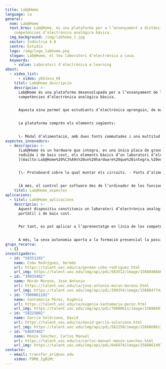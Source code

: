 ```yaml
---
title: Lab@Home
language: ca
general:
  nom: Lab@Home
  text_breu: Lab@Home, és una plataforma per a l’ensenyament a distància de les
    competències d’electrònica analògica bàsica.
  img_background: /img/labhome_1.jpg
  sector: Indústria 4.0
  centre: Estudis
  logo: /img/logo_labhome.png
  slogan: Lab@Home, el teu laboratori d'electrònica a casa.
  keywords:
    - value: Laboratori d'electrònica e-learning
about:
  - video_list:
      - video: yE6Jovu_HI
    titol: Lab@Home_descripcio
    descripcio: >-
      Lab@Home és una plataforma desenvolupada per a l’ensenyament de les
      competències d’electrònica analògica bàsica. 


      Aquesta eina permet que estudiants d’electrònica aprenguin, de manera pràctica, el disseny i muntatge de circuits electrònics i també la utilització d’aparells de generació de senyals propis d’un laboratori d’electrònica. 


      La plataforma comprèn els elements següents:


      \- Mòdul d’alimentació, amb dues fonts commutades i una multitud de reguladors lineals, connectat a l’alimentador. - Un microcontrolador, amb dos canals d’entrada analògics i un canal de sortida analògic, amb connexió a l’ordinador i al mòdul d’alimentació. - Una memòria connectada al microcontrolador. - Un mòdul de generació de senyal connectat al canal de sortida analògic del microcontrolador i al mòdul d’usuari. - Un mòdul de captura de senyal connectat als dos canals d’entrada analògics del microcontrolador i al mòdul d’usuari. - Un mòdul d’usuari amb una placa d’inserció que permet a l’usuari muntar circuits electrònics i amb connexions al mòdul de captura de senyal, al mòdul de generació de senyal i al mòdul d’alimentació. Aquest sistema constitueix un avenç en els sistemes de muntatge i mesurament de circuits electrònics per a l’àmbit acadèmic.
aspectes_innovadors:
  - descripcio: >-
      [Lab@Home és un hardware que integra, en una única placa de grandària
      reduïda i de baix cost, els elements bàsics d’un laboratori d’electrònica:
      ](mailto:Lab@Home%20%C3%A9s%20un%20hardware%20que%20integra,%20en%20una%20%C3%BAnica%20placa%20de%20grand%C3%A0ria%20redu%C3%AFda%20i%20de%20baix%20cost,%20els%20elements%20b%C3%A0sics%20d%E2%80%99un%20laboratori%20d%E2%80%99electr%C3%B2nica:%20-%20Protoboard%20sobre%20la%20qual%20muntar%20els%20circuits.-%20Fonts%20d%E2%80%99alimentaci%C3%B3.-%20Aparells%20de%20mesura%20(generador%20de%20funcions%20i%20oscil%C2%B7loscopi%20digital).-%20Components%20de%20commutaci%C3%B3%20i%20comportament%20manualment%20variable%20(interruptor,%20polsador%20i%20potenci%C3%B2metre%20multivolta).%20A%20m%C3%A9s,%20el%20control%20per%20software%20des%20de%20l%E2%80%99ordinador%20de%20les%20funcionalitats%20dels%20aparells%20de%20mesura%20inclosos%20a%20la%20placa%20%C3%A9s%20independent%20del%20llenguatge%20de%20programaci%C3%B3%20o%20plataforma%20software%20que%20es%20vulgui%20emprar%20per%20fer-ho.)


      [\- Protoboard sobre la qual muntar els circuits. - Fonts d’alimentació. - Aparells de mesura (generador de funcions i oscil·loscopi digital). - Components de commutació i comportament manualment variable (interruptor, polsador i potenciòmetre multivolta). ](mailto:Lab@Home%20%C3%A9s%20un%20hardware%20que%20integra,%20en%20una%20%C3%BAnica%20placa%20de%20grand%C3%A0ria%20redu%C3%AFda%20i%20de%20baix%20cost,%20els%20elements%20b%C3%A0sics%20d%E2%80%99un%20laboratori%20d%E2%80%99electr%C3%B2nica:%20-%20Protoboard%20sobre%20la%20qual%20muntar%20els%20circuits.-%20Fonts%20d%E2%80%99alimentaci%C3%B3.-%20Aparells%20de%20mesura%20(generador%20de%20funcions%20i%20oscil%C2%B7loscopi%20digital).-%20Components%20de%20commutaci%C3%B3%20i%20comportament%20manualment%20variable%20(interruptor,%20polsador%20i%20potenci%C3%B2metre%20multivolta).%20A%20m%C3%A9s,%20el%20control%20per%20software%20des%20de%20l%E2%80%99ordinador%20de%20les%20funcionalitats%20dels%20aparells%20de%20mesura%20inclosos%20a%20la%20placa%20%C3%A9s%20independent%20del%20llenguatge%20de%20programaci%C3%B3%20o%20plataforma%20software%20que%20es%20vulgui%20emprar%20per%20fer-ho.)


      [A més, el control per software des de l’ordinador de les funcionalitats dels aparells de mesura inclosos a la placa és independent del llenguatge de programació o plataforma software que es vulgui emprar per fer-ho.](mailto:Lab@Home%20%C3%A9s%20un%20hardware%20que%20integra,%20en%20una%20%C3%BAnica%20placa%20de%20grand%C3%A0ria%20redu%C3%AFda%20i%20de%20baix%20cost,%20els%20elements%20b%C3%A0sics%20d%E2%80%99un%20laboratori%20d%E2%80%99electr%C3%B2nica:%20-%20Protoboard%20sobre%20la%20qual%20muntar%20els%20circuits.-%20Fonts%20d%E2%80%99alimentaci%C3%B3.-%20Aparells%20de%20mesura%20(generador%20de%20funcions%20i%20oscil%C2%B7loscopi%20digital).-%20Components%20de%20commutaci%C3%B3%20i%20comportament%20manualment%20variable%20(interruptor,%20polsador%20i%20potenci%C3%B2metre%20multivolta).%20A%20m%C3%A9s,%20el%20control%20per%20software%20des%20de%20l%E2%80%99ordinador%20de%20les%20funcionalitats%20dels%20aparells%20de%20mesura%20inclosos%20a%20la%20placa%20%C3%A9s%20independent%20del%20llenguatge%20de%20programaci%C3%B3%20o%20plataforma%20software%20que%20es%20vulgui%20emprar%20per%20fer-ho.)
    titol: Lab@Home_aspectes
aplicacions:
  - titol: Lab@Home_aplicacions
    descripcio: >-
      Aquest dispositiu constitueix un laboratori d’electrònica analògica
      portàtil i de baix cost. 


      Per tant, es pot aplicar a l’aprenentatge en línia de les competències d’electrònica bàsica (disseny i muntatge de circuits electrònics, i utilització d’aparells de generació de senyals i mesurament propis d’un laboratori) que s’adquireixen en l’ensenyament presencial. 


      A més, la seva autonomia aporta a la formació presencial la possibilitat d’optimitzar el temps de pràctica al laboratori, la qual cosa permet que l’ensenyament pugui adequar-se als diferents ritmes d’aprenentatge dels estudiants.
grups_recerca:
  - {}
investigadors:
  - id: "58351202"
    name: Cobo Rodríguez, Germán
    url: https://talent.uoc.edu/ca/german-cobo-rodriguez.html
    url_img: https://talent.uoc.edu/img/api/pdi/583512/image/1588846666246
  - id: "39935402"
    name: Morán Moreno, Jose Antonio
    url: https://talent.uoc.edu/ca/jose-antonio-moran-moreno.html
    url_img: https://talent.uoc.edu/img/api/pdi/399354/image/1588847742038
  - id: "7000061102"
    name: Santamaria Pérez, Eugènia
    url: https://talent.uoc.edu/ca/eugenia-santamaria-perez.html
    url_img: https://talent.uoc.edu/img/api/pdi/70000611/image/1588849761330
  - id: "58225002"
    name: García Solórzano, David
    url: https://talent.uoc.edu/ca/david-garcia-solorzano.html
    url_img: https://talent.uoc.edu/img/api/pdi/582250/image/1588860613822
  - id: "64697402"
    name: Monzo Sánchez, Carlos Manuel
    url: https://talent.uoc.edu/ca/carlos-manuel-monzo-sanchez.html
    url_img: https://talent.uoc.edu/img/api/pdi/646974/image/1588861497239
contacte:
  - email: transfer_ari@uoc.edu
    video: F9MD_IgBiMc
---
```

